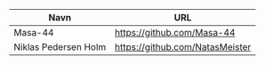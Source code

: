 
| Navn | URL |
|------|-------|
|Masa-44|https://github.com/Masa-44|
|Niklas Pedersen Holm|https://github.com/NatasMeister|
